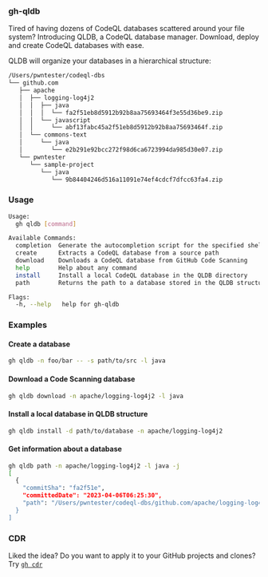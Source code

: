 
### gh-qldb

Tired of having dozens of CodeQL databases scattered around your file system? Introducing QLDB, a CodeQL database manager. Download, deploy and create CodeQL databases with ease.

QLDB will organize your databases in a hierarchical structure:

```bash
/Users/pwntester/codeql-dbs
└── github.com
   ├── apache
   │  ├── logging-log4j2
   │  │  ├── java
   │  │  │  └── fa2f51eb8d5912b92b8aa75693464f3e55d36be9.zip
   │  │  └── javascript
   │  │     └── abf13fabc45a2f51eb8d5912b92b8aa75693464f.zip
   │  └── commons-text
   │     └── java
   │        └── e2b291e92bcc272f98d6ca6723994da985d30e07.zip
   └── pwntester
      └── sample-project
         └── java
            └── 9b84404246d516a11091e74ef4cdcf7dfcc63fa4.zip
```

### Usage

```bash
Usage:
  gh qldb [command]

Available Commands:
  completion  Generate the autocompletion script for the specified shell
  create      Extracts a CodeQL database from a source path
  download    Downloads a CodeQL database from GitHub Code Scanning
  help        Help about any command
  install     Install a local CodeQL database in the QLDB directory
  path        Returns the path to a database stored in the QLDB structure

Flags:
  -h, --help   help for gh-qldb
```

### Examples

#### Create a database

```bash
gh qldb -n foo/bar -- -s path/to/src -l java
```

#### Download a Code Scanning database

```bash
gh qldb download -n apache/logging-log4j2 -l java
```

#### Install a local database in QLDB structure

```bash
gh qldb install -d path/to/database -n apache/logging-log4j2
```

#### Get information about a database

```bash
gh qldb path -n apache/logging-log4j2 -l java -j
[
  {
    "commitSha": "fa2f51e",
    "committedDate": "2023-04-06T06:25:30",
    "path": "/Users/pwntester/codeql-dbs/github.com/apache/logging-log4j2/java/9b84404246d516a11091e74ef4cdcf7dfcc63fa4.zip
  }
]
```

### CDR

Liked the idea? Do you want to apply it to your GitHub projects and clones? Try [`gh cdr`](https://github.com/pwntester/gh-cdr)
